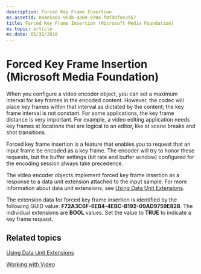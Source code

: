 ```yaml
---
description: Forced Key Frame Insertion
ms.assetid: 844e5a01-96db-4a69-9704-f0fdbfee3957
title: Forced Key Frame Insertion (Microsoft Media Foundation)
ms.topic: article
ms.date: 05/31/2018
---
```


# Forced Key Frame Insertion (Microsoft Media Foundation)

When you configure a video encoder object, you can set a maximum interval for key frames in the encoded content. However, the codec will place key frames within that interval as dictated by the content; the key frame interval is not constant. For some applications, the key frame distance is very important. For example, a video editing application needs key frames at locations that are logical to an editor, like at scene breaks and shot transitions.

Forced key frame insertion is a feature that enables you to request that an input frame be encoded as a key frame. The encoder will try to honor these requests, but the buffer settings (bit rate and buffer window) configured for the encoding session always take precedence.

The video encoder objects implement forced key frame insertion as a response to a data unit extension attached to the input sample. For more information about data unit extensions, see [Using Data Unit Extensions](usingdataunitextensions.md).

The extension data for forced key frame insertion is identified by the following GUID value: **F72A3C6F-6EB4-4EBC-B192-09AD9759E828**. The individual extensions are **BOOL** values. Set the value to **TRUE** to indicate a key frame request.

## Related topics

<dl> <dt>

[Using Data Unit Extensions](usingdataunitextensions.md)
</dt> <dt>

[Working with Video](workingwithvideo.md)
</dt> </dl>

 

 



